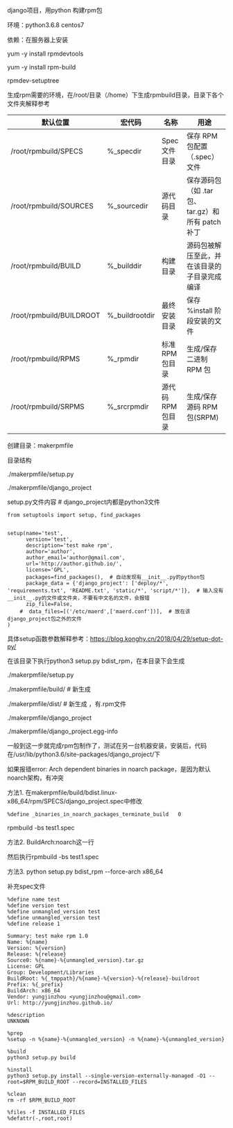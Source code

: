 django项目，用python   构建rpm包







环境：python3.6.8      centos7

依赖：在服务器上安装

yum -y install rpmdevtools

yum -y install rpm-build



rpmdev-setuptree

生成rpm需要的环境，在/root/目录（/home）下生成rpmbuild目录，目录下各个文件夹解释参考



| 默认位置                 | 宏代码         | 名称              | 用途                                              |
| ------------------------ | -------------- | ----------------- | ------------------------------------------------- |
| /root/rpmbuild/SPECS     | %_specdir      | Spec 文件目录     | 保存 RPM 包配置（.spec）文件                      |
| /root/rpmbuild/SOURCES   | %_sourcedir    | 源代码目录        | 保存源码包（如 .tar 包、tar.gz）和所有 patch 补丁 |
| /root/rpmbuild/BUILD     | %_builddir     | 构建目录          | 源码包被解压至此，并在该目录的子目录完成编译      |
| /root/rpmbuild/BUILDROOT | %_buildrootdir | 最终安装目录      | 保存 %install 阶段安装的文件                      |
| /root/rpmbuild/RPMS      | %_rpmdir       | 标准 RPM 包目录   | 生成/保存二进制 RPM 包                            |
| /root/rpmbuild/SRPMS     | %_srcrpmdir    | 源代码 RPM 包目录 | 生成/保存源码 RPM 包(SRPM)                        |





创建目录：makerpmfile

目录结构

./makerpmfile/setup.py

./makerpmfile/django_project



setup.py文件内容  # django_project内都是python3文件

```
from setuptools import setup, find_packages


setup(name='test',
      version='test',    
      description='test make rpm',    
      author='author',    
      author_email='author@gmail.com',    
      url='http://author.github.io/',    
      license='GPL',
      packages=find_packages(),  # 自动发现有__init__.py的python包
      package_data = {'django_project': ['deploy/*', 'requirements.txt', 'README.txt', 'static/*', 'script/*']},  # 输入没有__init__.py的文件或文件夹，不要有中文名的文件，会报错 
      zip_file=False,
    #  data_files=[('/etc/maerd',['maerd.conf'])],  # 放在该django_project包之外的文件
)

```

具体setup函数参数解释参考：https://blog.konghy.cn/2018/04/29/setup-dot-py/





在该目录下执行python3 setup.py bdist_rpm，在本目录下会生成

./makerpmfile/setup.py

./makerpmfile/build/   # 新生成

./makerpmfile/dist/   # 新生成 ，有.rpm文件

./makerpmfile/django_project

./makerpmfile/django_project.egg-info





一般到这一步就完成rpm包制作了，测试在另一台机器安装，安装后，代码在/usr/lib/python3.6/site-packages/django_project/下







如果报错error: Arch dependent binaries in noarch package，是因为默认noarch架构，有冲突

方法1. 在makerpmfile/build/bdist.linux-x86_64/rpm/SPECS/django_project.spec中修改

```bash
%define _binaries_in_noarch_packages_terminate_build   0
```

rpmbuild -bs test1.spec



方法2. BuildArch:noarch这一行

然后执行rpmbuild -bs test1.spec



方法3.  python setup.py bdist_rpm --force-arch x86_64




  







补充spec文件

```
%define name test
%define version test
%define unmangled_version test
%define unmangled_version test
%define release 1

Summary: test make rpm 1.0
Name: %{name}
Version: %{version}
Release: %{release}
Source0: %{name}-%{unmangled_version}.tar.gz
License: GPL
Group: Development/Libraries
BuildRoot: %{_tmppath}/%{name}-%{version}-%{release}-buildroot
Prefix: %{_prefix}
BuildArch: x86_64
Vendor: yungjinzhou <yungjinzhou@gmail.com>
Url: http://yungjinzhou.github.io/

%description
UNKNOWN

%prep
%setup -n %{name}-%{unmangled_version} -n %{name}-%{unmangled_version}

%build
python3 setup.py build

%install
python3 setup.py install --single-version-externally-managed -O1 --root=$RPM_BUILD_ROOT --record=INSTALLED_FILES

%clean
rm -rf $RPM_BUILD_ROOT

%files -f INSTALLED_FILES
%defattr(-,root,root)
```













